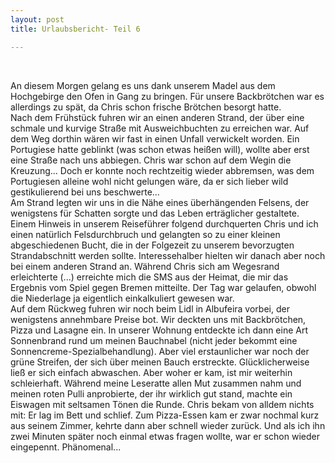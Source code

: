 ```yaml
---
layout: post
title: Urlaubsbericht- Teil 6

---
```


 

An diesem Morgen gelang es uns dank unserem Madel aus dem Hochgebirge den Ofen in Gang zu bringen. Für unsere Backbrötchen war es allerdings zu spät, da Chris schon frische Brötchen besorgt hatte.  
Nach dem Frühstück fuhren wir an einen anderen Strand, der über eine schmale und kurvige Straße mit Ausweichbuchten zu erreichen war. Auf dem Weg dorthin wären wir fast in einen Unfall verwickelt worden. Ein Portugiese hatte geblinkt (was schon etwas heißen will), wollte aber erst eine Straße nach uns abbiegen. Chris war schon auf dem Wegin die Kreuzung... Doch er konnte noch rechtzeitig wieder abbremsen, was dem Portugiesen alleine wohl nicht gelungen wäre, da er sich lieber wild gestikulierend bei uns beschwerte...   
Am Strand legten wir uns in die Nähe eines überhängenden Felsens, der wenigstens für Schatten sorgte und das Leben erträglicher gestaltete. Einem Hinweis in unserem Reiseführer folgend durchquerten Chris und ich einen natürlich Felsdurchbruch und gelangten so zu einer kleinen abgeschiedenen Bucht, die in der Folgezeit zu unserem bevorzugten Strandabschnitt werden sollte. Interessehalber hielten wir danach aber noch bei einem anderen Strand an. Während Chris sich am Wegesrand erleichterte (...) erreichte mich die SMS aus der Heimat, die mir das Ergebnis vom Spiel gegen Bremen mitteilte. Der Tag war gelaufen, obwohl die Niederlage ja eigentlich einkalkuliert gewesen war.  
Auf dem Rückweg fuhren wir noch beim Lidl in Albufeira vorbei, der wenigstens annehmbare Preise bot. Wir deckten uns mit Backbrötchen, Pizza und Lasagne ein. In unserer Wohnung entdeckte ich dann eine Art Sonnenbrand rund um meinen Bauchnabel (nicht jeder bekommt eine Sonnencreme-Spezialbehandlung). Aber viel erstaunlicher war noch der grüne Streifen, der sich über meinen Bauch erstreckte. Glücklicherweise ließ er sich einfach abwaschen. Aber woher er kam, ist mir weiterhin schleierhaft. Während meine Leseratte allen Mut zusammen nahm und meinen roten Pulli anprobierte, der ihr wirklich gut stand, machte ein Eiswagen mit seltsamen Tönen die Runde. Chris bekam von alldem nichts mit: Er lag im Bett und schlief. Zum Pizza-Essen kam er zwar nochmal kurz aus seinem Zimmer, kehrte dann aber schnell wieder zurück. Und als ich ihn zwei Minuten später noch einmal etwas fragen wollte, war er schon wieder eingepennt. Phänomenal...

